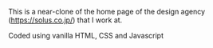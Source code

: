 This is a near-clone of the home page of the design agency (https://solus.co.jp/) that I work at.

Coded using vanilla HTML, CSS and Javascript
